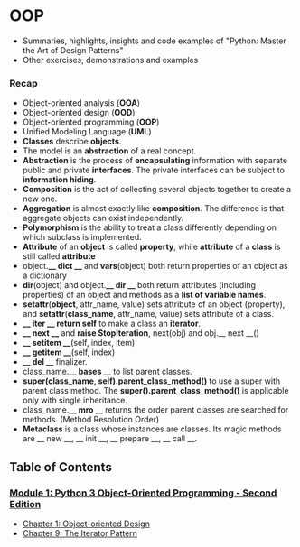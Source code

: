 # OOP
* Summaries, highlights, insights and code examples of "Python: Master the Art of Design Patterns"
* Other exercises, demonstrations and examples


### Recap
* Object-oriented analysis (**OOA**)
* Object-oriented design (**OOD**)
* Object-oriented programming (**OOP**)
* Unified Modeling Language (**UML**)
* **Classes** describe **objects**.
* The model is an **abstraction** of a real concept.
* **Abstraction** is the process of **encapsulating** information with separate public and private **interfaces**. The private interfaces can be subject to **information hiding**.
* **Composition** is the act of collecting several objects together to create a new one.
* **Aggregation** is almost exactly like **composition**. The difference is that aggregate objects can exist independently.
* **Polymorphism** is the ability to treat a class differently depending on which subclass is implemented.
* **Attribute** of an **object** is called **property**, while **attribute** of a **class** is still called **attribute**
* object.**__ dict __** and **vars**(object) both return properties of an object as
 a dictionary
* **dir**(object) and object.**__ dir __** both return attributes (including 
properties) of an object and methods as a **list of variable names**.
* **setattr**(**object**, attr_name, value) sets attribute of an object (property), 
and **setattr**(**class_name**, attr_name, value) sets attribute of a class.
* **__ iter __ return self** to make a class an **iterator**.
* **__ next __** and **raise StopIteration**, next(obj) and obj.__ next __()
* **__ setitem __**(self, index, item)
* **__ getitem __**(self, index)
* **__ del __** finalizer.
* class_name.**__ bases __** to list parent classes.
* **super(class_name, self).parent_class_method()** to use a super with parent class method.
The **super().parent_class_method()** is applicable only with single inheritance.
* class_name.**__ mro __** returns the order parent classes are searched for methods. (Method Resolution Order)
* **Metaclass** is a class whose instances are classes. Its magic methods are
__ new __, __ init __, __ prepare __, __ call __.


## Table of Contents
### [Module 1: Python 3 Object-Oriented Programming - Second Edition](/Module1)
* [Chapter 1: Object-oriented Design](/Module1/Chapter1/README.md)
* [Chapter 9: The Iterator Pattern](/Module1/Chapter9/README.md)
